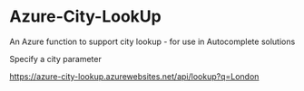 # Azure-City-LookUp
An Azure function to support city lookup - for use in Autocomplete solutions

Specify a city parameter

https://azure-city-lookup.azurewebsites.net/api/lookup?q=London
